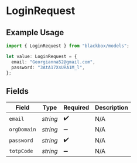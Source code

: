 # LoginRequest

## Example Usage

```typescript
import { LoginRequest } from "blackbox/models";

let value: LoginRequest = {
  email: "Georgianna52@gmail.com",
  password: "3AtA17XsURA1M_l",
};
```

## Fields

| Field              | Type               | Required           | Description        |
| ------------------ | ------------------ | ------------------ | ------------------ |
| `email`            | *string*           | :heavy_check_mark: | N/A                |
| `orgDomain`        | *string*           | :heavy_minus_sign: | N/A                |
| `password`         | *string*           | :heavy_check_mark: | N/A                |
| `totpCode`         | *string*           | :heavy_minus_sign: | N/A                |